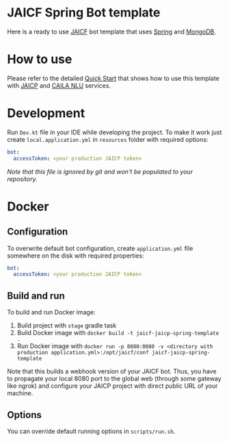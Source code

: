 # JAICF Spring Bot template

Here is a ready to use [JAICF](https://github.com/just-ai/jaicf-kotlin) bot template that uses [Spring](https://spring.io) and [MongoDB](https://mongodb.com).

# How to use

Please refer to the detailed [Quick Start](https://help.jaicf.com/Quick-Start) that shows how to use this template with [JAICP](https://help.jaicf.com/JAICP) and [CAILA NLU](https://help.jaicf.com/Caila) services.

# Development

Run `Dev.kt` file in your IDE while developing the project.
To make it work just create `local.application.yml` in `resources` folder with required options:

```yaml
bot:
  accessToken: <your production JAICP token>
```

_Note that this file is ignored by git and won't be populated to your repository._

# Docker

## Configuration

To overwrite default bot configuration, create `application.yml` file somewhere on the disk with required properties:

```yaml
bot:
  accessToken: <your production JAICP token>
```

## Build and run

To build and run Docker image:

1. Build project with `stage` gradle task
2. Build Docker image with `docker build -t jaicf-jaicp-spring-template .`
3. Run Docker image with `docker run -p 8080:8080 -v <directory with production application.yml>:/opt/jaicf/conf jaicf-jaicp-spring-template`

Note that this builds a webhook version of your JAICF bot.
Thus, you have to propagate your local 8080 port to the global web (through some gateway like ngrok) and configure your JAICP project with direct public URL of your machine.

## Options

You can override default running options in `scripts/run.sh`.
